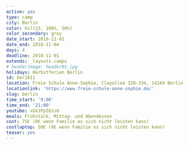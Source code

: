 ```yaml
---
active: yes
type: camp
city: Berlin
color: hsl(23, 100%, 50%)
color_secondary: grey
date_start: 2018-11-01
date_end: 2018-11-04
days: 4
deadline: 2018-11-01
extends: _layouts.camps
# headerimage: header01.jpg
holidays: Herbstferien Berlin
id: ber1811
location: Freie Schule Anne-Sophie, Clayallee 328-334, 14169 Berlin
locationlink: 'https://www.freie-schule-anne-sophie.de/'
slug: berlin
time_start: '9:00'
time_end: '21:00'
youtube: xGk1PpIbisU
meals: Frühstück, Mittag- und Abendessen
cost: 75€ (0€ wenn Familie es sich nicht leisten kann)
costlaptop: 50€ (0€ wenn Familie es sich nicht leisten kann)
teaser: yes
---
```

